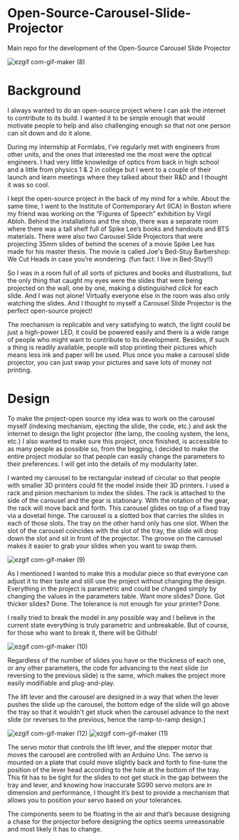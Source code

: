 # Open-Source-Carousel-Slide-Projector
Main repo for the development of the Open-Source Carousel Slide Projector

![ezgif com-gif-maker (8)](https://user-images.githubusercontent.com/75351660/152681188-bb001091-4542-4720-a504-375303d6f6d6.gif)

# Background
I always wanted to do an open-source project where I can ask the internet to contribute to its build. I wanted it to be simple enough that would motivate people to help and also challenging enough so that not one person can sit down and do it alone.

During my internship at Formlabs, I’ve regularly met with engineers from other units, and the ones that interested me the most were the optical engineers. I had very little knowledge of optics from back in high school and a little from physics 1 & 2 in college but I went to a couple of their launch and learn meetings where they talked about their R&D and I thought it was so cool.

I kept the open-source project in the back of my mind for a while. About the same time, I went to the Institute of Contemporary Art (ICA) in Boston where my friend was working on the “Figures of Speech” exhibition by Virgil Abloh. Behind the installations and the shop, there was a separate room where there was a tall shelf full of Spike Lee’s books and handouts and BTS materials. There were also two Carousel Slide Projectors that were projecting 35mm slides of behind the scenes of a movie Spike Lee has made for his master thesis. The movie is called Joe's Bed-Stuy Barbershop: We Cut Heads in case you’re wondering. (fun fact: I live in Bed-Stuy!!)

So I was in a room full of all sorts of pictures and books and illustrations, but the only thing that caught my eyes were the slides that were being projected on the wall, one by one, making a distinguished *click* for each slide. And I was not alone! Virtually everyone else in the room was also only watching the slides. And I thought to myself a Carousel Slide Projector is the perfect open-source project!

The mechanism is replicable and very satisfying to watch, the light could be just a high-power LED, it could be powered easily and there is a wide range of people who might want to contribute to its development. Besides, if such a thing is readily available, people will stop printing their pictures which means less ink and paper will be used. Plus once you make a carousel slide projector, you can just swap your pictures and save lots of money not printing.

# Design

To make the project-open source my idea was to work on the carousel myself (indexing mechanism, ejecting the slide, the code, etc.) and ask the internet to design the light projector (the lamp, the cooling system, the lens, etc.) I also wanted to make sure this project, once finished, is accessible to as many people as possible so, from the begging, I decided to make the entire project modular so that people can easily change the parameters to their preferences. I will get into the details of my modularity later.

I wanted my carousel to be rectangular instead of circular so that people with smaller 3D printers could fit the model inside their 3D printers. I used a rack and pinion mechanism to index the slides. The rack is attached to the side of the carousel and the gear is stationary. With the rotation of the gear, the rack will move back and forth. This carousel glides on top of a fixed tray via a dovetail hinge. The carousel is a slotted box that carries the slides in each of those slots. The tray on the other hand only has one slot. When the slot of the carousel coincides with the slot of the tray, the slide will drop down the slot and sit in front of the projector. The groove on the carousel makes it easier to grab your slides when you want to swap them.

![ezgif com-gif-maker (9)](https://user-images.githubusercontent.com/75351660/152681139-39be7b1b-b220-4176-ace9-7cd3f4132722.gif)

As I mentioned I wanted to make this a modular piece so that everyone can adjust it to their taste and still use the project without changing the design. Everything in the project is parametric and could be changed simply by changing the values in the parameters table. Want more slides? Done. Got thicker slides? Done. The tolerance is not enough for your printer? Done.

I really tried to break the model in any possible way and I believe in the current state everything is truly parametric and unbreakable. But of course, for those who want to break it, there will be Github!

![ezgif com-gif-maker (10)](https://user-images.githubusercontent.com/75351660/152681148-17c5e9ac-c5c9-4149-bb71-49f0337536d5.gif)

Regardless of the number of slides you have or the thickness of each one, or any other parameters, the code for advancing to the next slide (or reversing to the previous slide) is the same, which makes the project more easily modifiable and plug-and-play.

The lift lever and the carousel are designed in a way that when the lever pushes the slide up the carousel, the bottom edge of the slide will go above the tray so that it wouldn't get stuck when the carousel advance to the next slide (or reverses to the previous, hence the ramp-to-ramp design.)

![ezgif com-gif-maker (12)](https://user-images.githubusercontent.com/75351660/152681170-da30fe0a-dcb7-45b1-9154-023b14a34599.gif) ![ezgif com-gif-maker (11)](https://user-images.githubusercontent.com/75351660/152681172-ec33b6dc-4f05-45f8-885d-9fc182eca4de.gif)

The servo motor that controls the lift lever, and the stepper motor that moves the carousel are controlled with an Arduino Uno. The servo is mounted on a plate that could move slightly back and forth to fine-tune the position of the lever head according to the hole at the bottom of the tray. This fit has to be tight for the slides to not get stuck in the gap between the tray and lever, and knowing how inaccurate SG90 servo motors are in dimension and performance, I thought it’s best to provide a mechanism that allows you to position your servo based on your tolerances.

The components seem to be floating in the air and that’s because designing a chase for the projector before designing the optics seems unreasonable and most likely it has to change.
